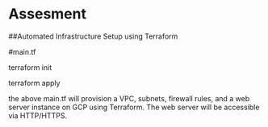 # Assesment


##Automated Infrastructure Setup using Terraform

#main.tf

terraform init

terraform apply 

the above main.tf will provision a VPC, subnets, firewall rules, and a web server instance on GCP using Terraform. The web server will be accessible via HTTP/HTTPS.


